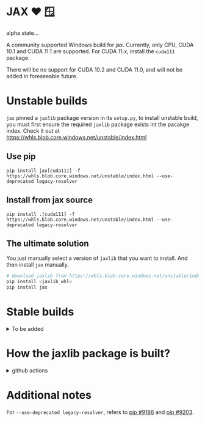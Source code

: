 # JAX ❤️ 🪟

alpha state...

A community supported Windows build for jax. Currently, only CPU, CUDA 10.1 and
CUDA 11.1 are supported. For CUDA 11.x, install the `cuda111` package.

There will be no support for CUDA 10.2 and CUDA 11.0, and will not be added in
foreseeable future.


# Unstable builds

`jax` pinned a `jaxlib` package version in its `setup.py`, to install unstable
build, you must first ensure the required `jaxlib` package exists int the pacakge
index. Check it out at https://whls.blob.core.windows.net/unstable/index.html

## Use pip

```
pip install jax[cuda111] -f https://whls.blob.core.windows.net/unstable/index.html --use-deprecated legacy-resolver
```

## Install from jax source

```
pip install .[cuda111] -f https://whls.blob.core.windows.net/unstable/index.html --use-deprecated legacy-resolver
```

## The ultimate solution

You just manually select a version of `jaxlib` that you want to install. And
then install `jax` manually.

```powershell
# download jaxlib from https://whls.blob.core.windows.net/unstable/index.html
pip install <jaxlib_whl>
pip install jax
```


# Stable builds

<details><summary>To be added</summary>
<p>

Check it out at https://whls.blob.core.windows.net/releases/index.html

</details>


# How the jaxlib package is built?

<details><summary>github actions</summary>
<p>

Then how do I managed to build cuda on github actions? Github actions ci
machines do not have GPUs so that you are not supposed to run CUDA application
on it. But it is capable to build CUDA. The free windows ci machine have 14GB
disk limit and 2 cores, each job is limited to 6 hour running.

The disk limit is the only limitation here for jax.

The `v10.1.7z` is cuda toolkit 10.1 combined with cudnn 7.6.5. The `v11.1.7z`
is cuda toolkit 11.1 combined with cudnn 8.2.2. The full package is too big to
fit into the ci machine (since there will be pip installation and build
artificts). Removing the DLLs and irrelevant files reduced the total package of
cuda installation to ~180MB before `7z` and ~70MB after `7z`. The trimmed
package make it fit into the small disk.

If you need a newer version of jaxlib. Submit a PR with jax submodule refers to
the updated commit of [google/jax](https://github.com/google/jax).

</details>


# Additional notes

For `--use-deprecated legacy-resolver`, refers to
[pip #9186](https://github.com/pypa/pip/issues/9186) and
[pip #9203](https://github.com/pypa/pip/issues/9203).
